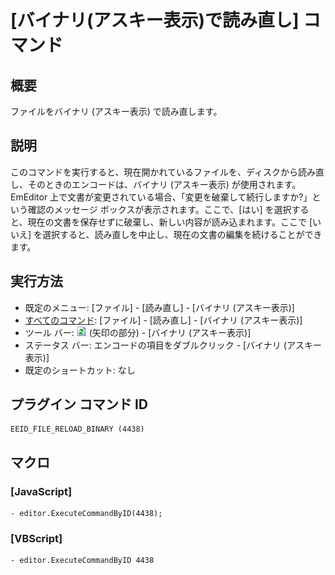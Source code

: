 # \[バイナリ(アスキー表示)で読み直し\] コマンド

## 概要

ファイルをバイナリ (アスキー表示) で読み直します。

## 説明

このコマンドを実行すると、現在開かれているファイルを、ディスクから読み直し、そのときのエンコードは、バイナリ (アスキー表示) が使用されます。EmEditor
上で文書が変更されている場合、「変更を破棄して続行しますか?」という確認のメッセージ ボックスが表示されます。ここで、\[はい\]
を選択すると、現在の文書を保存せずに破棄し、新しい内容が読み込まれます。ここで \[いいえ\]
を選択すると、読み直しを中止し、現在の文書の編集を続けることができます。

## 実行方法

- 既定のメニュー: \[ファイル\] \- \[読み直し\] \- \[バイナリ (アスキー表示)\]
- [すべてのコマンド](../../glossary/allcommands): \[ファイル\] \- \[読み直し\] \- \[バイナリ (アスキー表示)\]
- ツール バー: ![](../../images/reload.png) (矢印の部分) \- \[バイナリ (アスキー表示)\]
- ステータス バー: エンコードの項目をダブルクリック \- \[バイナリ (アスキー表示)\]
- 既定のショートカット: なし

## プラグイン コマンド ID

```
EEID_FILE_RELOAD_BINARY (4438)
```

## マクロ

### \[JavaScript\]

```
- editor.ExecuteCommandByID(4438);
```

### \[VBScript\]

```
- editor.ExecuteCommandByID 4438
```
